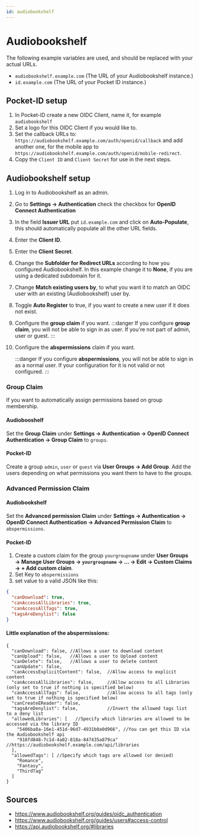 ```yaml
---
id: audiobookshelf
---
```

# Audiobookshelf
The following example variables are used, and should be replaced with your actual URLs.

- `audiobookshelf.example.com` (The URL of your Audiobookshelf instance.)
- `id.example.com` (The URL of your Pocket ID instance.)

## Pocket-ID setup
1. In Pocket-ID create a new OIDC Client, name it, for example `audiobookshelf`
2. Set a logo for this OIDC Client if you would like to.
3. Set the callback URLs to: `https://audiobookshelf.example.com/auth/openid/callback` and add another one, for the mobile app to `https://audiobookshelf.example.com/auth/openid/mobile-redirect`.
4. Copy the `Client ID` and `Client Secret` for use in the next steps.

## Audiobookshelf setup
1. Log in to Audiobookshelf as an admin.
2. Go to **Settings → Authentication** check the checkbox for **OpenID Connect Authentication**
3. In the field **Issuer URL** put `id.example.com` and click on **Auto-Populate**, this should automatically populate all the other URL fields.
4. Enter the **Client ID**.
5. Enter the **Client Secret**.
6. Change the **Subfolder for Redirect URLs** according to how you configured Audiobookshelf. In this example change it to **None**, if you are using a dedicated subdomain for it.
7. Change **Match existing users by**, to what you want it to match an OIDC user with an existing (Audiobookshelf) user by.
8. Toggle **Auto Register** to true, if you want to create a new user if it does not exist.
9. Configure the **group claim** if you want.
    :::danger
    If you configure **group claim**, you will not be able to sign in as user. If you're not part of admin, user or guest.
    :::
10. Configure the **abspermissions** claim if you want.
   
    :::danger 
    If you configure **abspermissions**, you will not be able to sign in as a normal user. If your configuration for it is not valid or not configured.
    :::

### Group Claim
If you want to automatically assign permissions based on group membership.
#### Audiobooshelf
Set the **Group Claim** under **Settings → Authentication → OpenID Connect Authentication → Group Claim** to `groups`.
#### Pocket-ID
Create a group `admin`, `user` or `guest` via **User Groups → Add Group**. Add the users depending on what permissions you want them to have to the groups.
### Advanced Permission Claim
#### Audiobookshelf
Set the **Advanced permission Claim** under **Settings → Authentication → OpenID Connect Authentication → Advanced Permission Claim** to `abspermissions`.
#### Pocket-ID
1. Create a custom claim for the group `yourgroupname` under **User Groups → Manage User Groups → `yourgroupname` → ... → Edit → Custom Claims → + Add custom claim**.
2. Set Key to `abspermissions`
3. set value to a valid JSON like this:
```json
{
  "canDownload": true,
  "canAccessAllLibraries": true,
  "canAccessAllTags": true,
  "tagsAreDenylist": false
}
```
#### Little explanation of the abspermissions:
```
{
  "canDownload": false, //Allows a user to download content
  "canUpload": false,   //Allows a user to Upload content
  "canDelete": false,   //Allows a user to delete content
  "canUpdate": false,   
  "canAccessExplicitContent": false,  //Allow access to explicit content
  "canAccessAllLibraries": false,     //Allow access to all Libraries (only set to true if nothing is specified below)
  "canAccessAllTags": false,          //Allow access to all tags (only set to true if nothing is specified below)
  "canCreateEReader": false,          
  "tagsAreDenylist": false,           //Invert the allowed tags list to a deny list
  "allowedLibraries": [   //Specify which libraries are allowed to be accessed via the library ID
    "5406ba8a-16e1-451d-96d7-4931b0a0d966", //You can get this ID via the Audiobookshelf api
    "918fd848-7c1d-4a02-818a-847435a879ca"  //https://audiobookshelf.example.com/api/libraries
  ],
  "allowedTags": [ //Specify which tags are allowed (or denied) 
    "Romance",
    "Fantasy",
    "ThirdTag"
  ]
}
```
## Sources
- https://www.audiobookshelf.org/guides/oidc_authentication
- https://www.audiobookshelf.org/guides/users#access-control
- https://api.audiobookshelf.org/#libraries

